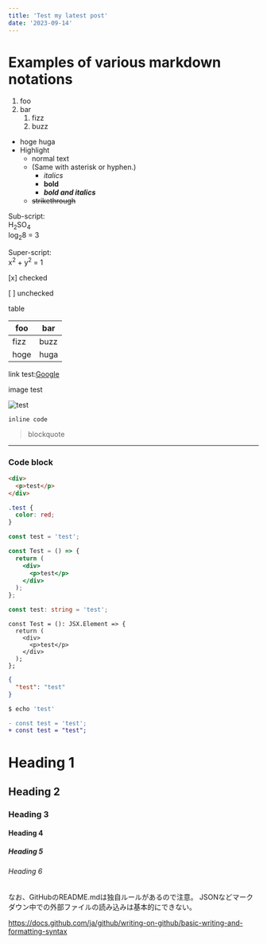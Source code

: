 ```yaml
---
title: 'Test my latest post'
date: '2023-09-14'
---
```


# Examples of various markdown notations

1. foo
2. bar
    1. fizz
    2. buzz

- hoge huga
- Highlight
    - normal text
    - (Same with asterisk or hyphen.)
        - _italics_
        - **bold**
        - ***bold and italics***
    - ~~strikethrough~~

Sub-script:  
H<sub>2</sub>SO<sub>4</sub>  
log<sub>2</sub>8 = 3

Super-script:  
x<sup>2</sup> + y<sup>2</sup> = 1

[x] checked

[ ] unchecked

table

| foo | bar |
| --- | --- |
| fizz | buzz |
| hoge | huga |

link test:[Google](https://www.google.com/ "Google")

image test

![test](https://www.google.com/images/branding/googlelogo/1x/googlelogo_color_272x92dp.png "test")


`inline code`

> blockquote

---

### Code block

```html
<div>
  <p>test</p>
</div>
```

```css
.test {
  color: red;
}
```

```js
const test = 'test';
```

```jsx
const Test = () => {
  return (
    <div>
      <p>test</p>
    </div>
  );
};
```

```ts
const test: string = 'test';
```

```tsx
const Test = (): JSX.Element => {
  return (
    <div>
      <p>test</p>
    </div>
  );
};
```

```json
{
  "test": "test"
}
```

```bash
$ echo 'test'
```
    
```diff
- const test = 'test';
+ const test = "test";
```


# Heading 1

## Heading 2

### Heading 3

#### Heading 4

##### Heading 5

###### Heading 6


なお、GitHubのREADME.mdは独自ルールがあるので注意。
JSONなどマークダウン中での外部ファイルの読み込みは基本的にできない。

https://docs.github.com/ja/github/writing-on-github/basic-writing-and-formatting-syntax